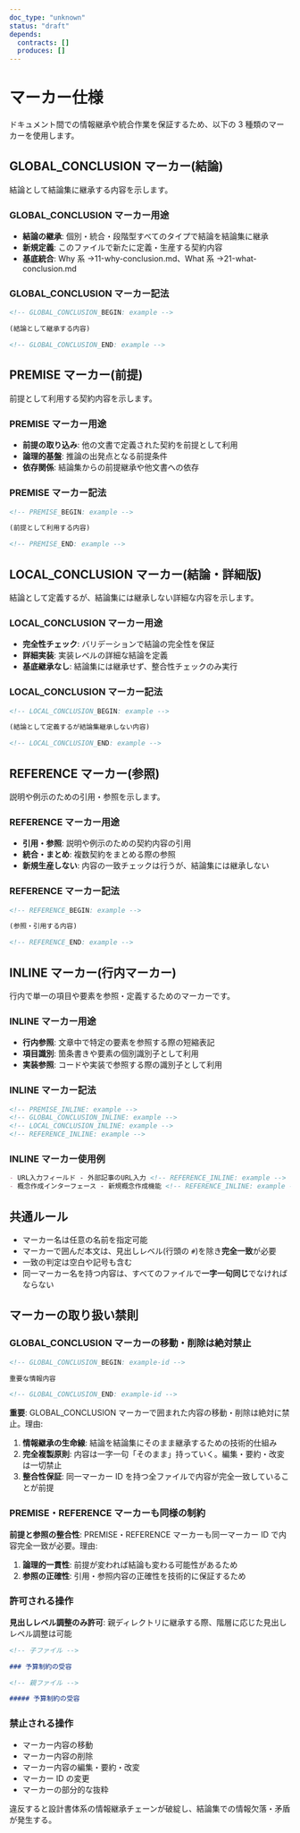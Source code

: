 ```yaml
---
doc_type: "unknown"
status: "draft"
depends:
  contracts: []
  produces: []
---
```


# マーカー仕様

ドキュメント間での情報継承や統合作業を保証するため、以下の 3 種類のマーカーを使用します。

## GLOBAL_CONCLUSION マーカー(結論)

結論として結論集に継承する内容を示します。

### GLOBAL_CONCLUSION マーカー用途

- **結論の継承**: 個別・統合・段階型すべてのタイプで結論を結論集に継承
- **新規定義**: このファイルで新たに定義・生産する契約内容
- **基底統合**: Why 系 →11-why-conclusion.md、What 系 →21-what-conclusion.md

### GLOBAL_CONCLUSION マーカー記法

```markdown
<!-- GLOBAL_CONCLUSION_BEGIN: example -->

(結論として継承する内容)

<!-- GLOBAL_CONCLUSION_END: example -->
```

## PREMISE マーカー(前提)

前提として利用する契約内容を示します。

### PREMISE マーカー用途

- **前提の取り込み**: 他の文書で定義された契約を前提として利用
- **論理的基盤**: 推論の出発点となる前提条件
- **依存関係**: 結論集からの前提継承や他文書への依存

### PREMISE マーカー記法

```markdown
<!-- PREMISE_BEGIN: example -->

(前提として利用する内容)

<!-- PREMISE_END: example -->
```

## LOCAL_CONCLUSION マーカー(結論・詳細版)

結論として定義するが、結論集には継承しない詳細な内容を示します。

### LOCAL_CONCLUSION マーカー用途

- **完全性チェック**: バリデーションで結論の完全性を保証
- **詳細実装**: 実装レベルの詳細な結論を定義
- **基底継承なし**: 結論集には継承せず、整合性チェックのみ実行

### LOCAL_CONCLUSION マーカー記法

```markdown
<!-- LOCAL_CONCLUSION_BEGIN: example -->

(結論として定義するが結論集継承しない内容)

<!-- LOCAL_CONCLUSION_END: example -->
```

## REFERENCE マーカー(参照)

説明や例示のための引用・参照を示します。

### REFERENCE マーカー用途

- **引用・参照**: 説明や例示のための契約内容の引用
- **統合・まとめ**: 複数契約をまとめる際の参照
- **新規生産しない**: 内容の一致チェックは行うが、結論集には継承しない

### REFERENCE マーカー記法

```markdown
<!-- REFERENCE_BEGIN: example -->

(参照・引用する内容)

<!-- REFERENCE_END: example -->
```

## INLINE マーカー(行内マーカー)

行内で単一の項目や要素を参照・定義するためのマーカーです。

### INLINE マーカー用途

- **行内参照**: 文章中で特定の要素を参照する際の短縮表記
- **項目識別**: 箇条書きや要素の個別識別子として利用
- **実装参照**: コードや実装で参照する際の識別子として利用

### INLINE マーカー記法

```markdown
<!-- PREMISE_INLINE: example -->
<!-- GLOBAL_CONCLUSION_INLINE: example -->  
<!-- LOCAL_CONCLUSION_INLINE: example -->
<!-- REFERENCE_INLINE: example -->
```

### INLINE マーカー使用例

```markdown
- URL入力フィールド - 外部記事のURL入力 <!-- REFERENCE_INLINE: example -->
- 概念作成インターフェース - 新規概念作成機能 <!-- REFERENCE_INLINE: example -->
```

## 共通ルール

- マーカー名は任意の名前を指定可能
- マーカーで囲んだ本文は、見出しレベル(行頭の `#`)を除き**完全一致**が必要
- 一致の判定は空白や記号も含む
- 同一マーカー名を持つ内容は、すべてのファイルで**一字一句同じ**でなければならない

## マーカーの取り扱い禁則

### GLOBAL_CONCLUSION マーカーの移動・削除は絶対禁止

```markdown
<!-- GLOBAL_CONCLUSION_BEGIN: example-id -->

重要な情報内容

<!-- GLOBAL_CONCLUSION_END: example-id -->
```

**重要**: GLOBAL_CONCLUSION マーカーで囲まれた内容の移動・削除は絶対に禁止。理由:

1. **情報継承の生命線**: 結論を結論集にそのまま継承するための技術的仕組み
2. **完全複製原則**: 内容は一字一句「そのまま」持っていく。編集・要約・改変は一切禁止
3. **整合性保証**: 同一マーカー ID を持つ全ファイルで内容が完全一致していることが前提

### PREMISE・REFERENCE マーカーも同様の制約

**前提と参照の整合性**: PREMISE・REFERENCE マーカーも同一マーカー ID で内容完全一致が必要。理由:

1. **論理的一貫性**: 前提が変われば結論も変わる可能性があるため
2. **参照の正確性**: 引用・参照内容の正確性を技術的に保証するため

### 許可される操作

**見出しレベル調整のみ許可**: 親ディレクトリに継承する際、階層に応じた見出しレベル調整は可能

```markdown
<!-- 子ファイル -->

### 予算制約の受容

<!-- 親ファイル -->

##### 予算制約の受容
```

### 禁止される操作

- マーカー内容の移動
- マーカー内容の削除
- マーカー内容の編集・要約・改変
- マーカー ID の変更
- マーカーの部分的な抜粋

違反すると設計書体系の情報継承チェーンが破綻し、結論集での情報欠落・矛盾が発生する。
